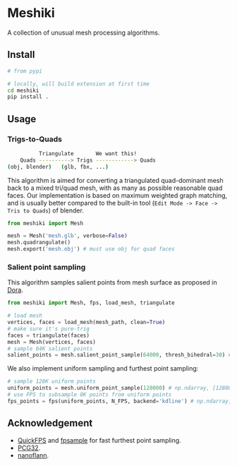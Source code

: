 # Meshiki

A collection of unusual mesh processing algorithms.

## Install

```bash
# from pypi

# locally, will build extension at first time
cd meshiki
pip install . 
```

## Usage

### Trigs-to-Quads

```bash
          Triangulate       We want this!
    Quads ----------> Trigs ------------> Quads
(obj, blender)   (glb, fbx, ...)
```
This algorithm is aimed for converting a triangulated quad-dominant mesh back to a mixed tri/quad mesh, with as many as possible reasonable quad faces.
Our implementation is based on maximum weighted graph matching, and is usually better compared to the built-in tool (`Edit Mode -> Face -> Tris to Quads`) of blender.

```python
from meshiki import Mesh

mesh = Mesh('mesh.glb', verbose=False)
mesh.quadrangulate()
mesh.export('mesh.obj') # must use obj for quad faces
```

### Salient point sampling

This algorithm samples salient points from mesh surface as proposed in [Dora](https://github.com/Seed3D/Dora).

```python
from meshiki import Mesh, fps, load_mesh, triangulate

# load mesh
vertices, faces = load_mesh(mesh_path, clean=True)
# make sure it's pure-trig
faces = triangulate(faces)
mesh = Mesh(vertices, faces)
# sample 64K salient points
salient_points = mesh.salient_point_sample(64000, thresh_bihedral=30) # np.ndarray, [64000, 3]
```

We also implement uniform sampling and furthest point sampling:
```python
# sample 128K uniform points
uniform_points = mesh.uniform_point_sample(128000) # np.ndarray, [128000, 3]
# use FPS to subsample 8K points from uniform points
fps_points = fps(uniform_points, N_FPS, backend='kdline') # np.ndarray, [8000, 3]
```

## Acknowledgement

* [QuickFPS](https://github.com/hanm2019/bucket-based_farthest-point-sampling_CPU) and [fpsample](https://github.com/leonardodalinky/fpsample) for fast furthest point sampling.
* [PCG32](https://github.com/wjakob/pcg32).
* [nanoflann](https://github.com/jlblancoc/nanoflann).